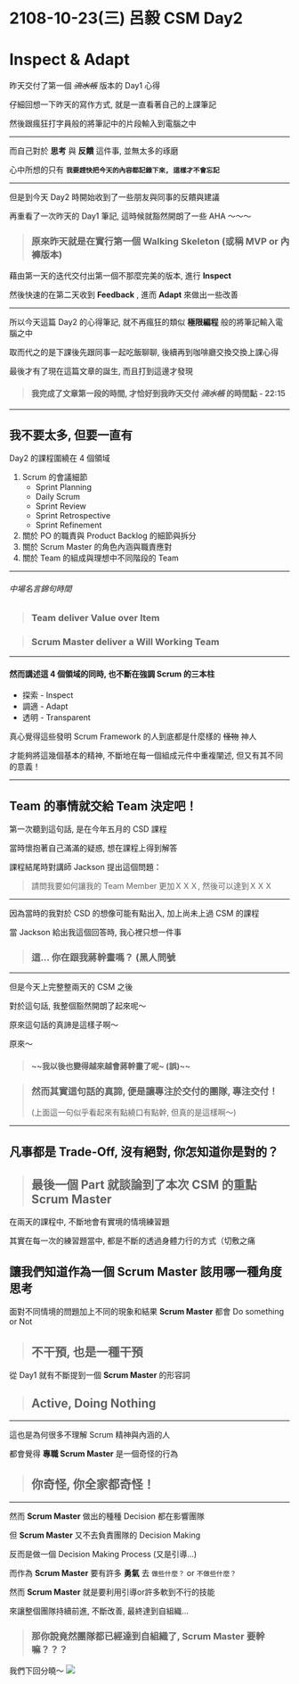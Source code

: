 # 2108-10-23(三) 呂毅 CSM Day2

# Inspect & Adapt
昨天交付了第一個 ~~*流水帳*~~ 版本的 Day1 心得

仔細回想一下昨天的寫作方式, 就是一直看著自己的上課筆記

然後跟瘋狂打字員般的將筆記中的片段輸入到電腦之中

---
而自己對於 **思考** 與 **反饋** 這件事, 並無太多的琢磨

心中所想的只有 **`我要趕快把今天的內容都記錄下來, 這樣才不會忘記`**

---

但是到今天 Day2 時開始收到了一些朋友與同事的反饋與建議

再重看了一次昨天的 Day1 筆記, 這時候就豁然開朗了一些 AHA ～～～ 

> ### 原來昨天就是在實行第一個 Walking Skeleton (或稱 MVP or 內褲版本)

藉由第一天的迭代交付出第一個不那麼完美的版本, 進行 **Inspect**

然後快速的在第二天收到 **Feedback** , 進而 **Adapt** 來做出一些改善

---

所以今天這篇 Day2 的心得筆記, 就不再瘋狂的類似 **極限編程** 般的將筆記輸入電腦之中

取而代之的是下課後先跟同事一起吃飯聊聊, 後續再到咖啡廳交換交換上課心得


最後才有了現在這篇文章的誕生, 而且打到這邊才發現

> #### 我完成了文章第一段的時間, 才恰好到我昨天交付 ~~*流水帳*~~ 的時間點 - 22:15
---
## 我不要太多, 但要一直有
Day2 的課程圍繞在 4 個領域
1. Scrum 的會議細節 
   * Sprint Planning
   * Daily Scrum
   * Sprint Review 
   * Sprint Retrospective
   * Sprint Refinement
2. 關於 PO 的職責與 Product Backlog 的細節與拆分
3. 關於 Scrum Master 的角色內涵與職責應對
4. 關於 Team 的組成與理想中不同階段的 Team
---
###### 中場名言錦句時間
> ### **Team** deliver Value over Item

> ### **Scrum Master** deliver a Will Working Team
---
#### 然而講述這 4 個領域的同時, 也不斷在強調 Scrum 的三本柱
* 探索 - Inspect
* 調適 - Adapt
* 透明 - Transparent

真心覺得這些發明 Scrum Framework 的人到底都是什麼樣的 ~~怪物~~ 神人

才能夠將這幾個基本的精神, 不斷地在每一個組成元件中重複闡述, 但又有其不同的意義！

---
## Team 的事情就交給 Team 決定吧！
第一次聽到這句話, 是在今年五月的 CSD 課程

當時懷抱著自己滿滿的疑惑, 想在課程上得到解答

課程結尾時對講師 Jackson 提出這個問題： 
> 請問我要如何讓我的 Team Member 更加ＸＸＸ, 然後可以達到ＸＸＸ
---
因為當時的我對於 CSD 的想像可能有點出入, 加上尚未上過 CSM 的課程

當 Jackson 給出我這個回答時, 我心裡只想一件事

> ### 這... 你在跟我蔣幹畫嗎？ (黑人問號 
---

但是今天上完整整兩天的 CSM 之後

對於這句話, 我整個豁然開朗了起來呢～

原來這句話的真諦是這樣子啊～


原來～
> #### ~~我以後也變得越來越會蔣幹畫了呢~ (誤)~~ 

> ### 然而其實這句話的真諦, 便是讓專注於交付的團隊, 專注交付！
> (上面這一句似乎看起來有點繞口有點幹, 但真的是這樣啊～)
---
## 凡事都是 Trade-Off, 沒有絕對, 你怎知道你是對的？
> ## 最後一個 Part 就談論到了本次 CSM 的重點 **Scrum Master** 

在兩天的課程中, 不斷地會有實境的情境練習題

其實在每一次的練習題當中, 都是不斷的透過身體力行的方式（切敷之痛

讓我們知道作為一個 **Scrum Master** 該用哪一種角度思考
---

面對不同情境的問題加上不同的現象和結果
**Scrum Master** 都會 Do something or Not

> ## 不干預, 也是一種干預

從 Day1 就有不斷提到一個 **Scrum Master** 的形容詞

> ## Active, Doing Nothing
---
這也是為何很多不理解 Scrum 精神與內涵的人

都會覺得 **專職 Scrum Master** 是一個奇怪的行為

> ## 你奇怪, 你全家都奇怪！
---
然而 **Scrum Master** 做出的種種 Decision 都在影響團隊

但 **Scrum Master** 又不去負責團隊的 Decision Making

反而是做一個 Decision Making Process (又是引導...)

而作為 **Scrum Master** 要有許多 **勇氣** 去 `做些什麼？`  or `不做些什麼？`


然而 **Scrum Master** 就是要利用引導or許多軟到不行的技能

來讓整個團隊持續前進, 不斷改善, 最終達到自組織...

> ### 那你說竟然團隊都已經達到自組織了, **Scrum Master** 要幹嘛？？？


我們下回分曉～
![](https://i.imgur.com/x3jU0rY.jpg)


